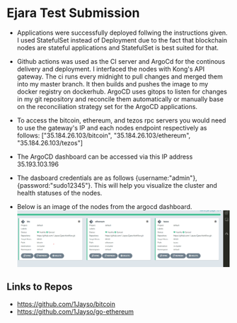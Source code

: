 # Ejara Test Submission
<!-- # DigitalOcean Kubernetes Challenge  -->


- Applications were successfully deployed follwing the instructions given. I used StatefulSet instead of Deployment due to the fact that blockchain nodes are stateful applications and StatefulSet is best suited for that.
- Github actions was used as the CI server and ArgoCd for the continous delivery and deployment. I interfaced the nodes with Kong's API gateway. The ci runs every midnight to pull changes and merged them into my master branch. It then builds and pushes the image to my docker registry on dockerhub. ArgoCD uses gitops to listen for changes in my git repository and reconcile them automatically or manually base on the reconciliation strategy set for the ArgoCD applications. 
- To access the bitcoin, ethereum, and tezos rpc servers you would need to use the gateway's IP and each nodes endpoint respectively as follows: ["35.184.26.103/bitcoin", "35.184.26.103/ethereum", "35.184.26.103/tezos"]


- The ArgoCD dashboard can be accessed via this IP address 35.193.103.196 
- The dasboard credentials are as follows {username:"admin"}, {password:"sudo12345"}. This will help you visualize the cluster and health statuses of the nodes.
- Below is an image of the nodes from the argocd dashboard.
![Nodes in ArgoCd dashboard](images/btc-eth-tezos.png)

## Links to Repos
- https://github.com/1Jayso/bitcoin
- https://github.com/1Jayso/go-ethereum
